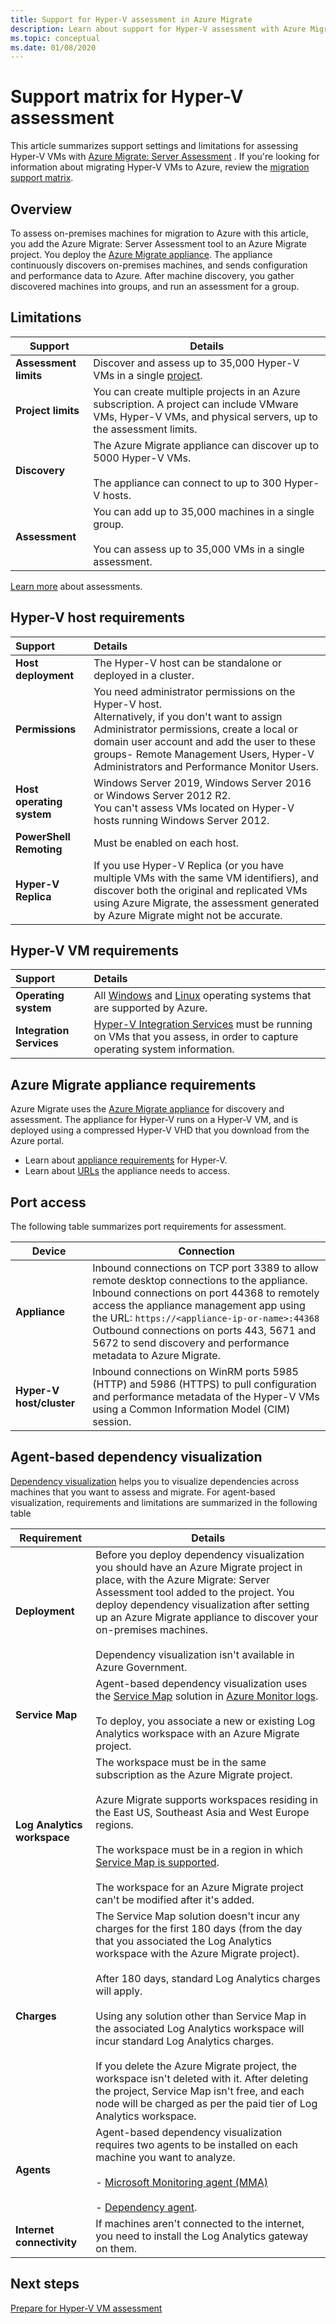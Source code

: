 ```yaml
---
title: Support for Hyper-V assessment in Azure Migrate
description: Learn about support for Hyper-V assessment with Azure Migrate.
ms.topic: conceptual
ms.date: 01/08/2020
---
```


# Support matrix for Hyper-V assessment

This article summarizes support settings and limitations for assessing Hyper-V VMs with [Azure Migrate: Server Assessment](migrate-services-overview.md#azure-migrate-server-assessment-tool) . If you're looking for information about migrating Hyper-V VMs to Azure, review the [migration support matrix](migrate-support-matrix-hyper-v-migration.md).

## Overview

To assess on-premises machines for migration to Azure with this article, you add the Azure Migrate: Server Assessment tool to an Azure Migrate project. You deploy the [Azure Migrate appliance](migrate-appliance.md). The appliance continuously discovers on-premises machines, and sends configuration and performance data to Azure. After machine discovery, you gather discovered machines into groups, and run an assessment for a group.


## Limitations

**Support** | **Details**
--- | ---
**Assessment limits**| Discover and assess up to 35,000 Hyper-V VMs in a single [project](migrate-support-matrix.md#azure-migrate-projects).
**Project limits** | You can create multiple projects in an Azure subscription. A project can include VMware VMs, Hyper-V VMs, and physical servers, up to the assessment limits.
**Discovery** | The Azure Migrate appliance can discover up to 5000 Hyper-V VMs.<br/><br/> The appliance can connect to up to 300 Hyper-V hosts.
**Assessment** | You can add up to 35,000 machines in a single group.<br/><br/> You can assess up to 35,000 VMs in a single assessment.

[Learn more](concepts-assessment-calculation.md) about assessments.



## Hyper-V host requirements

| **Support**                | **Details**               
| :-------------------       | :------------------- |
| **Host deployment**       | The Hyper-V host can be standalone or deployed in a cluster. |
| **Permissions**           | You need administrator permissions on the Hyper-V host. <br/> Alternatively, if you don't want to assign Administrator permissions, create a local or domain user account and add the user to these groups- Remote Management Users, Hyper-V Administrators and Performance Monitor Users. |
| **Host operating system** | Windows Server 2019, Windows Server 2016 or Windows Server 2012 R2.<br/> You can't assess VMs located on Hyper-V hosts running Windows Server 2012. |
| **PowerShell Remoting**   | Must be enabled on each host. |
| **Hyper-V Replica**       | If you use Hyper-V Replica (or you have multiple VMs with the same VM identifiers), and discover both the original and replicated VMs using Azure Migrate, the assessment generated by Azure Migrate might not be accurate. |


## Hyper-V VM requirements

| **Support**                  | **Details**               
| :----------------------------- | :------------------- |
| **Operating system** | All [Windows](https://support.microsoft.com/help/2721672/microsoft-server-software-support-for-microsoft-azure-virtual-machines) and [Linux](https://docs.microsoft.com/azure/virtual-machines/linux/endorsed-distros) operating systems that are supported by Azure. |
| **Integration Services**       | [Hyper-V Integration Services](https://docs.microsoft.com/virtualization/hyper-v-on-windows/reference/integration-services) must be running on VMs that you assess, in order to capture operating system information. |


## Azure Migrate appliance requirements

Azure Migrate uses the [Azure Migrate appliance](migrate-appliance.md) for discovery and assessment. The appliance for Hyper-V runs on a Hyper-V VM, and is deployed using a compressed Hyper-V VHD that you download from the Azure portal. 

- Learn about [appliance requirements](migrate-appliance.md#appliance---hyper-v) for Hyper-V.
- Learn about [URLs](migrate-appliance.md#url-access) the appliance needs to access.

## Port access

The following table summarizes port requirements for assessment.

**Device** | **Connection**
--- | ---
**Appliance** | Inbound connections on TCP port 3389 to allow remote desktop connections to the appliance.<br/> Inbound connections on port 44368 to remotely access the appliance management app using the URL: ``` https://<appliance-ip-or-name>:44368 ```<br/> Outbound connections on ports 443, 5671 and 5672 to send discovery and performance metadata to Azure Migrate.
**Hyper-V host/cluster** | Inbound connections on WinRM ports 5985 (HTTP) and 5986 (HTTPS) to pull configuration and performance metadata of the Hyper-V VMs using a Common Information Model (CIM) session.

## Agent-based dependency visualization

[Dependency visualization](concepts-dependency-visualization.md) helps you to visualize dependencies across machines that you want to assess and migrate. For agent-based visualization, requirements and limitations are summarized in the following table


**Requirement** | **Details**
--- | ---
**Deployment** | Before you deploy dependency visualization you should have an Azure Migrate project in place, with the Azure Migrate: Server Assessment tool added to the project. You deploy dependency visualization after setting up an Azure Migrate appliance to discover your on-premises machines.<br/><br/> Dependency visualization isn't available in Azure Government.
**Service Map** | Agent-based dependency visualization uses the [Service Map](https://docs.microsoft.com/azure/operations-management-suite/operations-management-suite-service-map) solution in [Azure Monitor logs](https://docs.microsoft.com/azure/log-analytics/log-analytics-overview).<br/><br/> To deploy, you associate a new or existing Log Analytics workspace with an Azure Migrate project.
**Log Analytics workspace** | The workspace must be in the same subscription as the Azure Migrate project.<br/><br/> Azure Migrate supports workspaces residing in the East US, Southeast Asia and West Europe regions.<br/><br/>  The workspace must be in a region in which [Service Map is supported](https://docs.microsoft.com/azure/azure-monitor/insights/vminsights-enable-overview#prerequisites).<br/><br/> The workspace for an Azure Migrate project can't be modified after it's added.
**Charges** | The Service Map solution doesn't incur any charges for the first 180 days (from the day that you associated the Log Analytics workspace with the Azure Migrate project).<br/><br/> After 180 days, standard Log Analytics charges will apply.<br/><br/> Using any solution other than Service Map in the associated Log Analytics workspace will incur standard Log Analytics charges.<br/><br/> If you delete the Azure Migrate project, the workspace isn't deleted with it. After deleting the project, Service Map isn't free, and each node will be charged as per the paid tier of Log Analytics workspace.
**Agents** | Agent-based dependency visualization requires two agents to be installed on each machine you want to analyze.<br/><br/> - [Microsoft Monitoring agent (MMA)](https://docs.microsoft.com/azure/log-analytics/log-analytics-agent-windows)<br/><br/> - [Dependency agent](https://docs.microsoft.com/azure/azure-monitor/platform/agents-overview#dependency-agent). 
**Internet connectivity** | If machines aren't connected to the internet, you need to install the Log Analytics gateway on them.


## Next steps

[Prepare for Hyper-V VM assessment](tutorial-prepare-hyper-v.md)
